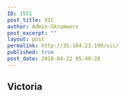 ```yaml
---
ID: 1551
post_title: VIC
author: Admin-Skrumworx
post_excerpt: ""
layout: post
permalink: http://35.184.23.199/vic/
published: true
post_date: 2018-04-22 05:48:28
---
```

<h2>Victoria</h2>